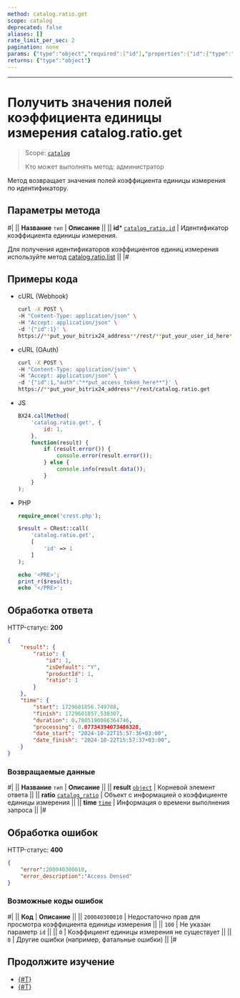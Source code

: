 ```yaml
---
method: catalog.ratio.get
scope: catalog
deprecated: false
aliases: []
rate_limit_per_sec: 2
pagination: none
params: {"type":"object","required":["id"],"properties":{"id":{"type":"integer"}}}
returns: {"type":"object"}
---
```



---

# Получить значения полей коэффициента единицы измерения catalog.ratio.get

> Scope: [`catalog`](../../scopes/permissions.md)
>
> Кто может выполнять метод: администратор

Метод возвращает значения полей коэффициента единицы измерения по идентификатору.

## Параметры метода



#|
|| **Название**
`тип` | **Описание** ||
|| **id***
[`catalog_ratio.id`](../data-types.md#catalog_ratio) | Идентификатор коэффициента единицы измерения.

Для получения идентификаторов коэффициентов единиц измерения используйте метод [catalog.ratio.list](./catalog-ratio-list.md)
||
|#

## Примеры кода





- cURL (Webhook)

    ```bash
    curl -X POST \
    -H "Content-Type: application/json" \
    -H "Accept: application/json" \
    -d '{"id":1}' \
    https://**put_your_bitrix24_address**/rest/**put_your_user_id_here**/**put_your_webbhook_here**/catalog.ratio.get
    ```

- cURL (OAuth)

    ```bash
    curl -X POST \
    -H "Content-Type: application/json" \
    -H "Accept: application/json" \
    -d '{"id":1,"auth":"**put_access_token_here**"}' \
    https://**put_your_bitrix24_address**/rest/catalog.ratio.get
    ```

- JS

    ```js
    BX24.callMethod(
        'catalog.ratio.get', {
            id: 1,
        },
        function(result) {
            if (result.error()) {
                console.error(result.error());
            } else {
                console.info(result.data());
            }
        }
    );
    ```

- PHP

    ```php
    require_once('crest.php');

    $result = CRest::call(
        'catalog.ratio.get',
        [
            'id' => 1
        ]
    );

    echo '<PRE>';
    print_r($result);
    echo '</PRE>';
    ```



## Обработка ответа

HTTP-статус: **200**

```json
{
    "result": {
        "ratio": {
            "id": 1,
            "isDefault": "Y",
            "productId": 1,
            "ratio": 1
        }
    },
    "time": {
        "start": 1729601856.749788,
        "finish": 1729601857.530307,
        "duration": 0.7805190086364746,
        "processing": 0.07734394073486328,
        "date_start": "2024-10-22T15:57:36+03:00",
        "date_finish": "2024-10-22T15:57:37+03:00",
    }
}
```

### Возвращаемые данные

#|
|| **Название**
`тип` | **Описание** ||
|| **result**
[`object`](../../data-types.md) | Корневой элемент ответа ||
|| **ratio**
[`catalog_ratio`](../data-types.md#catalog_ratio) | Объект с информацией о коэффициенте единицы измерения ||
|| **time**
[`time`](../../data-types.md) | Информация о времени выполнения запроса ||
|#

## Обработка ошибок

HTTP-статус: **400**

```json
{	
    "error":200040300010,
    "error_description":"Access Denied"
}
```



### Возможные коды ошибок

#|
|| **Код** | **Описание** ||
|| `200040300010` | Недостаточно прав для просмотра коэффициента единицы измерения
||
|| `100` | Не указан параметр `id`
||
|| `0` | Коэффициент единицы измерения не существует
||
|| `0` | Другие ошибки (например, фатальные ошибки)
|| 
|#



## Продолжите изучение

- [{#T}](./catalog-ratio-list.md)
- [{#T}](./catalog-ratio-get-fields.md)


